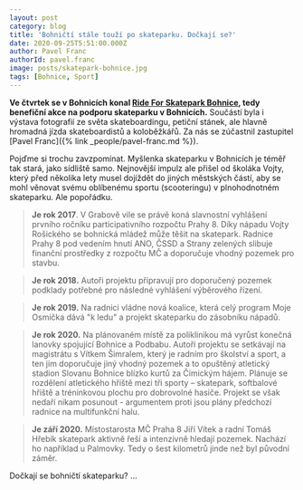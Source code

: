 ```yaml
---
layout: post
category: blog
title: 'Bohničtí stále touží po skateparku. Dočkají se?'
date: 2020-09-25T5:51:00.000Z
author: Pavel Franc
authorId: pavel.franc
image: posts/skatepark-bohnice.jpg
tags: [Bohnice, Sport]
---
```


**Ve čtvrtek se v Bohnicích konal [Ride For Skatepark Bohnice](https://www.facebook.com/events/s%C3%ADdli%C5%A1t%C4%9B-bohnice/ride-for-skatepark-bohnice/3249388865147152/), tedy benefiční akce na podporu skateparku v Bohnicích.** Součástí byla i výstava fotografií ze světa skateboardingu, petiční stánek, ale hlavně hromadná jízda skateboardistů a koloběžkářů. Za nás se zúčastnil zastupitel [Pavel Franc]({% link _people/pavel-franc.md %}).

Pojďme si trochu zavzpomínat.
Myšlenka skateparku v Bohnicích je téměř tak stará, jako sídliště samo. Nejnovější impulz ale přišel od školáka Vojty, který před několika lety musel dojíždět do jiných městských částí, aby se mohl věnovat svému oblíbenému sportu (scooteringu) v plnohodnotném skateparku. Ale popořádku.

> **Je rok 2017**. V Grabově vile se právě koná slavnostní vyhlášení prvního ročníku participativního rozpočtu Prahy 8. Díky nápadu Vojty Rošického se bohnická mládež může těšit na skatepark. Radnice Prahy 8 pod vedením hnutí ANO, ČSSD a Strany zelených slibuje finanční prostředky z rozpočtu MČ a doporučuje vhodný pozemek pro stavbu.

> **Je rok 2018.** Autoři projektu připravují pro doporučený pozemek podklady potřebné pro následné vyhlášení výběrového řízení.

> **Je rok 2019.** Na radnici vládne nová koalice, která celý program Moje Osmička dává "k ledu" a projekt skateparku do zásobníku nápadů.

> **Je rok 2020.** Na plánovaném místě za poliklinikou má vyrůst konečná lanovky spojující Bohnice a Podbabu. Autoři projektu se setkávají na magistrátu s Vítkem Šimralem, který je radním pro školství a sport, a ten jim doporučuje jiný vhodný pozemek a to opuštěný atletický stadion Slovanu Bohnice blízko kurtů za Čimickým hájem. Plánuje se rozdělení atletického hřiště mezi tři sporty – skatepark, softbalové hřiště a tréninkovou plochu pro dobrovolné hasiče. Projekt se však nedaří nikam posunout - argumentem proti jsou plány předchozí radnice na multifunkční halu.

> **Je září 2020.** Místostarosta MČ Praha 8 Jiří Vítek a radní Tomáš Hřebík skatepark aktivně řeší a intenzivně hledají pozemek. Nachází ho například u Palmovky. Tedy o šest kilometrů jinde než byl původní záměr.

Dočkají se bohničtí skateparku? ...
